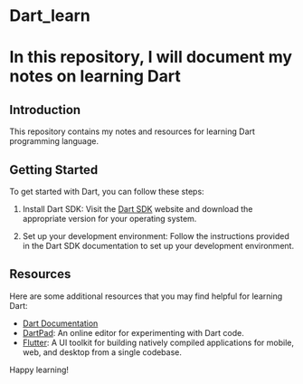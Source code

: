 # Dart_learn
# In this repository, I will document my notes on learning Dart
## Introduction
This repository contains my notes and resources for learning Dart programming language.

## Getting Started
To get started with Dart, you can follow these steps:

1. Install Dart SDK: Visit the [Dart SDK](https://dart.dev/get-dart) website and download the appropriate version for your operating system.

2. Set up your development environment: Follow the instructions provided in the Dart SDK documentation to set up your development environment.

## Resources
Here are some additional resources that you may find helpful for learning Dart:

- [Dart Documentation](https://dart.dev/guides)
- [DartPad](https://dartpad.dev/): An online editor for experimenting with Dart code.
- [Flutter](https://flutter.dev/): A UI toolkit for building natively compiled applications for mobile, web, and desktop from a single codebase.

Happy learning!

